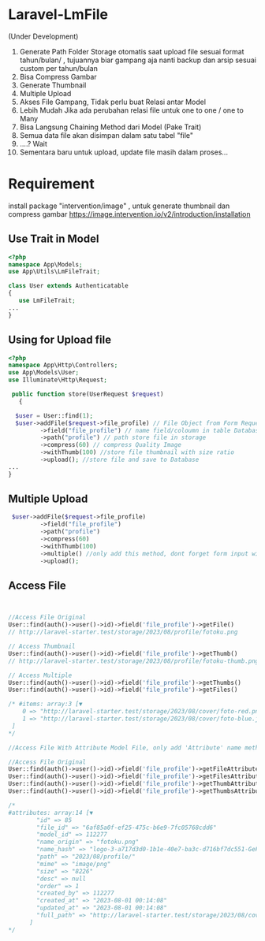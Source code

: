 # Laravel-LmFile
(Under Development)

1. Generate Path Folder Storage otomatis saat upload file sesuai format tahun/bulan/ , tujuannya biar gampang aja nanti backup dan arsip sesuai custom per tahun/bulan
2. Bisa Compress Gambar
3. Generate Thumbnail
4. Multiple Upload 
5. Akses File Gampang, Tidak perlu buat Relasi antar Model
6. Lebih Mudah Jika ada perubahan relasi file untuk one to one / one to Many  
7. Bisa Langsung Chaining Method dari Model (Pake Trait)
8. Semua data file akan disimpan dalam satu tabel "file"
9. ....? Wait
10. Sementara baru untuk upload, update file masih dalam proses...

# Requirement
install package "intervention/image" , untuk generate thumbnail dan compress gambar
https://image.intervention.io/v2/introduction/installation

## Use Trait in Model

```php
<?php
namespace App\Models;
use App\Utils\LmFileTrait;

class User extends Authenticatable
{
   use LmFileTrait;
...
}

```

## Using for Upload file

```php
<?php
namespace App\Http\Controllers;
use App\Models\User;
use Illuminate\Http\Request;

 public function store(UserRequest $request)
   {

  $user = User::find(1);
  $user->addFile($request->file_profile) // File Object from Form Request
         ->field("file_profile") // name field/coloumn in table Database 
         ->path("profile") // path store file in storage 
         ->compress(60) // compress Quality Image
         ->withThumb(100) //store file thumbnail with size ratio
         ->upload(); //store file and save to Database
...
}
```

## Multiple Upload
```php
 $user->addFile($request->file_profile)
         ->field("file_profile") 
         ->path("profile") 
         ->compress(60) 
         ->withThumb(100) 
         ->multiple() //only add this method, dont forget form input with array file value 
         ->upload(); 

```

## Access File
```php


//Access File Original
User::find(auth()->user()->id)->field('file_profile')->getFile()
// http://laravel-starter.test/storage/2023/08/profile/fotoku.png

// Access Thumbnail
User::find(auth()->user()->id)->field('file_profile')->getThumb()
// http://laravel-starter.test/storage/2023/08/profile/fotoku-thumb.png

// Access Multiple
User::find(auth()->user()->id)->field('file_profile')->getThumbs()
User::find(auth()->user()->id)->field('file_profile')->getFiles()

/* #items: array:3 [▼
    0 => "http://laravel-starter.test/storage/2023/08/cover/foto-red.png"
    1 => "http://laravel-starter.test/storage/2023/08/cover/foto-blue.jpg"
 ]
*/

//Access File With Attribute Model File, only add 'Attribute' name method 

//Access File Original
User::find(auth()->user()->id)->field('file_profile')->getFileAttribute() //single
User::find(auth()->user()->id)->field('file_profile')->getFilesAttribute() //multiple
User::find(auth()->user()->id)->field('file_profile')->getThumbAttribute() //single
User::find(auth()->user()->id)->field('file_profile')->getThumbsAttribute() //multiple

/*
#attributes: array:14 [▼
        "id" => 85
        "file_id" => "6af85a0f-ef25-475c-b6e9-7fc05768cdd6"
        "model_id" => 112277
        "name_origin" => "fotoku.png"
        "name_hash" => "logo-3-a717d3d0-1b1e-40e7-ba3c-d716bf7dc551-GeFsZqOfbod5dOGj7VaIr0zuCGxAjtrDWUZ51XOIkWZ1q5aXuI.png"
        "path" => "2023/08/profile/"
        "mime" => "image/png"
        "size" => "8226"
        "desc" => null
        "order" => 1
        "created_by" => 112277
        "created_at" => "2023-08-01 00:14:08"
        "updated_at" => "2023-08-01 00:14:08"
        "full_path" => "http://laravel-starter.test/storage/2023/08/cover/fotoku.jpg"
      ]
*/
```



